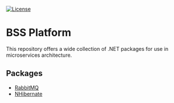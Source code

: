 [![License](https://img.shields.io/github/license/bss-platform)](LICENSE)

# BSS Platform

This repository offers a wide collection of .NET packages for use in microservices architecture.

## Packages

- [RabbitMQ](./docs/rabbit-mq.md)
- [NHibernate](./docs/nhibernate.md)
